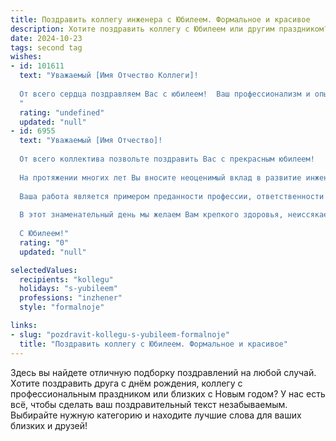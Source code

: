 ```yaml
---
title: Поздравить коллегу инженера с Юбилеем. Формальное и красивое
description: Хотите поздравить коллегу с Юбилеем или другим праздником? Наш ИИ создаст незабываемое поздравление, а вы обязательно выделитесь среди других.  
date: 2024-10-23
tags: second tag
wishes:
- id: 101611
  text: "Уважаемый [Имя Отчество Коллеги]!
  
  От всего сердца поздравляем Вас с юбилеем!  Ваш профессионализм и опыт как инженера всегда были примером для нас.  Желаем Вам крепкого здоровья,  новых профессиональных успехов,  интересных задач и благополучия во всём!  Пусть каждый день будет наполнен радостью и удовлетворением от достигнутого.  С юбилеем!
  "
  rating: "undefined"
  updated: "null"
- id: 6955
  text: "Уважаемый [Имя Отчество]!
  
  От всего коллектива позвольте поздравить Вас с прекрасным юбилеем!
  
  На протяжении многих лет Вы вносите неоценимый вклад в развитие инженерного дела. Ваши знания, опыт и профессионализм позволили реализовать множество успешных проектов, которые оказали значительное влияние на нашу отрасль.
  
  Ваша работа является примером преданности профессии, ответственности и стремления к совершенству. Вы не только выдающийся специалист, но и прекрасный наставник для молодых инженеров.
  
  В этот знаменательный день мы желаем Вам крепкого здоровья, неиссякаемой энергии и новых профессиональных успехов. Пусть Ваша жизнь будет наполнена радостью, счастьем и любовью близких людей.
  
  С Юбилеем!"
  rating: "0"
  updated: "null"

selectedValues:
  recipients: "kollegu"
  holidays: "s-yubileem"
  professions: "inzhener"
  style: "formalnoje"

links:
- slug: "pozdravit-kollegu-s-yubileem-formalnoje"
  title: "Поздравить коллегу с Юбилеем. Формальное и красивое"
---
```


Здесь вы найдете отличную подборку поздравлений на любой случай. 
Хотите поздравить друга с днём рождения, коллегу с профессиональным праздником или близких с Новым годом? У нас есть всё, чтобы сделать ваш поздравительный текст незабываемым. Выбирайте нужную категорию и находите лучшие слова для ваших близких и друзей!
